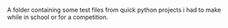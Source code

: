 A folder containing some test files from quick python projects i had to make while in school or for a competition.
